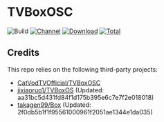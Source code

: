 # TVBoxOSC

![Build](https://shields.io/github/workflow/status/jixiaoruo1/TVBoxOSC/Test?logo=github&label=Build)
[![Channel](https://img.shields.io/badge/Follow-Telegram-blue.svg?logo=telegram)](https://t.me/TVBoxOSC)
[![Download](https://img.shields.io/github/v/release/jixiaoruo1/TVBoxOSC?color=orange&logoColor=orange&label=Download&logo=DocuSign)](https://github.com/jixiaoruo1/TVBoxOSC/releases/latest) 
[![Total](https://shields.io/github/downloads/jixiaoruo1/TVBoxOSC/total?logo=Bookmeter&label=Counts&logoColor=yellow&color=yellow)](https://github.com/jixiaoruo1/TVBoxOSC/releases)

## Credits
This repo relies on the following third-party projects:
- [CatVodTVOfficial/TVBoxOSC](https://github.com/CatVodTVOfficial/TVBoxOSC)
- [jixiaoruo1/TVBoxOS](https://github.com/jixiaoruo1/TVBoxOS) (Updated: aa31bc5d431fd84f1d175b395e6c7e7f2e018018)
- [takagen99/Box](https://github.com/takagen99/Box) (Updated: 2f0db5b1f1f95561000961f2051ae1344e1da035)
